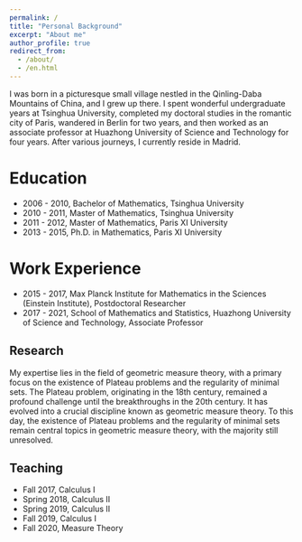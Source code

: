 ```yaml
---
permalink: /
title: "Personal Background"
excerpt: "About me"
author_profile: true
redirect_from: 
  - /about/
  - /en.html
---
```


I was born in a picturesque small village nestled in the Qinling-Daba Mountains of China, and I grew up there. I spent wonderful undergraduate years at Tsinghua University, completed my doctoral studies in the romantic city of Paris, wandered in Berlin for two years, and then worked as an associate professor at Huazhong University of Science and Technology for four years. After various journeys, I currently reside in Madrid.

Education
======
- 2006 - 2010, Bachelor of Mathematics, Tsinghua University
- 2010 - 2011, Master of Mathematics, Tsinghua University
- 2011 - 2012, Master of Mathematics, Paris XI University
- 2013 - 2015, Ph.D. in Mathematics, Paris XI University

Work Experience
======
- 2015 - 2017, Max Planck Institute for Mathematics in the Sciences (Einstein Institute), Postdoctoral Researcher
- 2017 - 2021, School of Mathematics and Statistics, Huazhong University of Science and Technology, Associate Professor

Research
------
My expertise lies in the field of geometric measure theory, with a primary focus on the existence of Plateau problems and the regularity of minimal sets. The Plateau problem, originating in the 18th century, remained a profound challenge until the breakthroughs in the 20th century. It has evolved into a crucial discipline known as geometric measure theory. To this day, the existence of Plateau problems and the regularity of minimal sets remain central topics in geometric measure theory, with the majority still unresolved.

Teaching
------
- Fall 2017, Calculus I
- Spring 2018, Calculus II
- Spring 2019, Calculus II
- Fall 2019, Calculus I
- Fall 2020, Measure Theory
